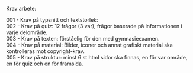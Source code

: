 Krav arbete:

001 - Krav på typsnitt och textstorlek:  <br>
002 - Krav på quiz: 12 frågor (3 var), frågor baserade på informationen i varje delområde. <br>
003 - Krav på texten: förståelig för den med gymnasieexamen. <br>
004 - Krav på material: Bilder, iconer och annat grafiskt material ska kontrolleras mot copyright-krav. <br>
005 - Krav på struktur: minst 6 st html sidor ska finnas, en för var område, en för quiz och en för framsida. <br>
